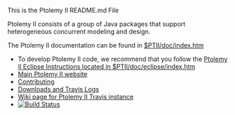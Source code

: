 This is the Ptolemy II README.md File

Ptolemy II consists of a group of Java packages that support
heterogeneous concurrent modeling and design.   

The Ptolemy II documentation can be found in [$PTII/doc/index.htm](https://cdn.rawgit.com/icyphy/ptII/f7e03f79/doc/index.htm)

* To develop Ptolemy II code, we recommend that you follow the
[Ptolemy II Eclipse Instructions located in $PTII/doc/eclipse/index.htm](https://cdn.rawgit.com/icyphy/ptII/d3d13556/doc/eclipse/index.htm)
* [Main Ptolemy II website](http://ptolemy.berkeley.edu/ptolemyII)
* [Contributing](CONTRIBUTING.md)
* [Downloads and Travis Logs](https://icyphy.github.io/ptII/)
* [Wiki page for Ptolemy II Travis instance](https://wiki.eecs.berkeley.edu/ptexternal/Main/Travis)
* [![Build Status](https://travis-ci.org/icyphy/ptII.svg?branch=master)](https://travis-ci.org/icyphy/ptII)

